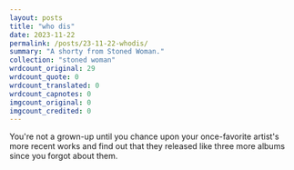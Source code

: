 ```yaml
---
layout: posts
title: "who dis"
date: 2023-11-22
permalink: /posts/23-11-22-whodis/
summary: "A shorty from Stoned Woman."
collection: "stoned woman"
wrdcount_original: 29
wrdcount_quote: 0
wrdcount_translated: 0
wrdcount_capnotes: 0
imgcount_original: 0
imgcount_credited: 0
---
```

You're not a grown-up until you chance upon your once-favorite artist's more recent works and find out that they released like three more albums since you forgot about them.

